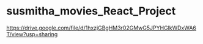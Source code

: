 # susmitha_movies_React_Project

https://drive.google.com/file/d/1hxzjGBgHM3r02GMwG5JPYHGlkWDxWA6T/view?usp=sharing
